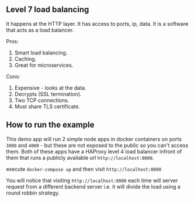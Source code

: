 ## Level 7 load balancing

It happens at the HTTP layer. It has access to ports, ip, data. It is a software that acts as a load balancer.

Pros:
1. Smart load balancing.
2. Caching.
3. Great for microservices.

Cons:
1. Expensive - looks at the data.
2. Decrypts (SSL termination).
3. Two TCP connections.
4. Must share TLS certificate.

## How to run the example

This demo app will run 2 simple node apps in docker containers on ports `3000` and `4000` - but these are not exposed to the public so you can't access them. 
Both of these apps have a HAProxy level 4 load balancer infront of them that runs a publicly available url `http://localhost:8000`.

execute `docker-compose up` and then visit `http://localhost:8000`

You will notice that visiting `http://localhost:8000` each time will server request from a different backend server i.e. it will divide the load using a round robbin strategy.
